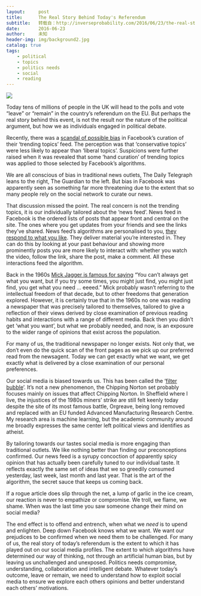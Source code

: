 ```yaml
---
layout:     post
title:      The Real Story Behind Today's Referendum
subtitle:   转载自：http://inverseprobability.com/2016/06/23/the-real-story-behind-todays-referendum
date:       2016-06-23
author:     未知
header-img: img/background2.jpg
catalog: true
tags:
    - political
    - topics
    - politics needs
    - social
    - reading
---
```


![](http://inverseprobability.com/eu-63985_1280.jpg)


Today tens of millions of people in the UK will head to the polls and vote “leave” or “remain” in the country’s referendum on the EU. But perhaps the real story behind this event, is not the result nor the nature of the political argument, but how we as individuals engaged in political debate.

Recently, there was a [scandal of possible bias](https://www.theguardian.com/technology/2016/may/24/facebook-changes-trending-topics-anti-conservative-bias) in Facebook’s curation of their ‘trending topics’ feed. The perception was that ‘conservative topics’ were less likely to appear than ‘liberal topics’. Suspicions were further raised when it was revealed that some ‘hand curation’ of trending topics was applied to those selected by Facebook’s algorithms.

We are all conscious of bias in traditional news outlets, The Daily Telegraph leans to the right, The Guardian to the left. But bias in Facebook was apparently seen as something far more threatening due to the extent that so many people rely on the social network to curate our news.

That discussion missed the point. The real concern is not the trending topics, it is our individually tailored about the ‘news feed’. News feed in Facebook is the ordered lists of posts that appear front and central on the site. The ones where you get updates from your friends and see the links they’ve shared. News feed’s algorithms are personalised to you, [they respond to what you like](https://www.facebook.com/help/166738576721085). They deliver material you’re interested in. They can do this by looking at your past behaviour and showing more prominently posts you are more likely to interact with: whether you watch the video, follow the link, share the post, make a comment. All these interactions feed the algorithm.

Back in the 1960s [Mick Jagger is famous for saying](https://www.youtube.com/watch?v=7S94ohyErSw) “You can’t always get what you want, but if you try some times, you might just find, you might just find, you get what you need … eeeed.” Mick probably wasn’t referring to the intellectual freedom of that decade, but to other freedoms that generation explored. However, it is certainly true that in the 1960s no one was reading a newspaper that was precisely tailored to themselves, tailored to give a reflection of their views derived by close examination of previous reading habits and interactions with a range of different media. Back then you didn’t get ‘what you want’, but what we probably needed, and now, is an exposure to the wider range of opinions that exist across the population.

For many of us, the traditional newspaper no longer exists. Not only that, we don’t even do the quick scan of the front pages as we pick up our preferred read from the newsagent. Today we can get exactly what we want, we get exactly what is delivered by a close examination of our personal preferences.

Our social media is biased towards us. This has been called the ‘[filter bubble](https://en.wikipedia.org/wiki/Filter_bubble)’. It’s not a new phenomenon, the Chipping Norton set probably focuses mainly on issues that affect Chipping Norton. In Sheffield where I live, the injustices of the 1980s miners’ strike are still felt keenly today despite the site of its most famous battle, Orgreave, being long removed and replaced with an EU funded Advanced Manufacturing Research Centre. My research area is machine learning, but the academic community around me broadly expresses the same center left political views and identifies as atheist.

By tailoring towards our tastes social media is more engaging than traditional outlets. We like nothing better than finding our preconceptions confirmed. Our news feed is a syrupy concoction of apparently spicy opinion that has actually been carefully tuned to our individual taste. It reflects exactly the same set of ideas that we so greedily consumed yesterday, last week, last month and last year. That is the art of the algorithm, the secret sauce that keeps us coming back.

If a rogue article does slip through the net, a lump of garlic in the ice cream, our reaction is never to empathize or compromise. We troll, we flame, we shame. When was the last time you saw someone change their mind on social media?

The end effect is to offend and entrench, when what we *need* is to upend and enlighten. Deep down Facebook knows what we want. We want our prejudices to be confirmed when we need them to be challenged. For many of us, the real story of today’s referendum is the extent to which it has played out on our social media profiles. The extent to which algorithms have determined our way of thinking, not through an artificial human bias, but by leaving us unchallenged and unexposed. Politics needs compromise, understanding, collaboration and intelligent debate. Whatever today’s outcome, leave or remain, we need to understand how to exploit social media to ensure we explore each others opinions and better understand each others’ motivations.
